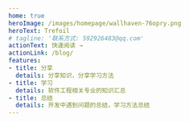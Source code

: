 ```yaml
---
home: true
heroImage: /images/homepage/wallhaven-76opry.png
heroText: Trefoil
# tagline: '联系方式: 592926483@qq.com'
actionText: 快速阅读 →
actionLink: /blog/
features:
- title: 分享
  details: 分享知识，分享学习方法
- title: 学习
  details: 软件工程相关专业的知识汇总
- title: 总结
  details: 开发中遇到问题的总结，学习方法总结
---
```

<ClientOnly>
  <home-page></home-page>
</ClientOnly>

